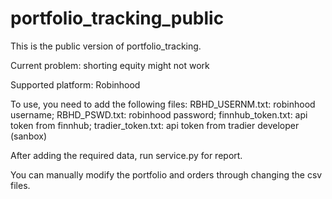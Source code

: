 # portfolio_tracking_public

This is the public version of portfolio_tracking.

Current problem: shorting equity might not work 

Supported platform: Robinhood

To use, you need to add the following files:
  RBHD_USERNM.txt: robinhood username;
  RBHD_PSWD.txt: robinhood password;
  finnhub_token.txt: api token from finnhub;
  tradier_token.txt: api token from tradier developer (sanbox)
  
After adding the required data, run service.py for report.

You can manually modify the portfolio and orders through changing the csv files.
